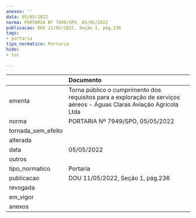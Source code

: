 ```yaml
---
anexos: ''
data: 05/05/2022
norma: PORTARIA Nº 7949/SPO, 05/05/2022
publicacao: DOU 11/05/2022, Seção 1, pág.236
tags:
- portaria
tipo_normatico: Portaria
hide: 
- toc 
 
---
```


|                    | Documento                                                                                                            |
|:-------------------|:---------------------------------------------------------------------------------------------------------------------|
| ementa             | Torna público o cumprimento dos requisitos para a exploração de serviços aéreos - Águas Claras Aviação Agrícola Ltda |
| norma              | PORTARIA Nº 7949/SPO, 05/05/2022                                                                                     |
| tornada_sem_efeito |                                                                                                                      |
| alterada           |                                                                                                                      |
| data               | 05/05/2022                                                                                                           |
| outros             |                                                                                                                      |
| tipo_normatico     | Portaria                                                                                                             |
| publicacao         | DOU 11/05/2022, Seção 1, pág.236                                                                                     |
| revogada           |                                                                                                                      |
| em_vigor           |                                                                                                                      |
| anexos             |                                                                                                                      |